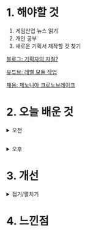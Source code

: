 
# 1. 해야할 것

1. 게임산업 뉴스 읽기 
2. 개인 공부  
3. 새로운 기획서 제작할 것 찾기

[블로그: 기획자의 자질?](https://blog.naver.com/onlybest01/221138283883)

[유튜브: 레벨 모듈 작업](https://www.youtube.com/watch?v=2MONkGeXDko)

[채용: 제노니아 크로노브레이크](https://com2us.recruiter.co.kr/app/jobnotice/view?systemKindCode=MRS2&jobnoticeSn=165091)

# 2. 오늘 배운 것

<details>
<summary>오전</summary>


</details>

##

<details>
<summary>오후</summary>

## 채용정보 찾기

![image](https://github.com/JM94Ent/TIL-WIL/assets/143363550/f33c8e00-66d1-4d94-bc7d-37d2e0b226fd)

![image](https://github.com/JM94Ent/TIL-WIL/assets/143363550/f9a9e0b9-59c6-4eca-88fb-09da20f97066)


</details>




# 3. 개선


<details>
<summary>접기/펼치기</summary>


</details>



# 4. 느낀점


